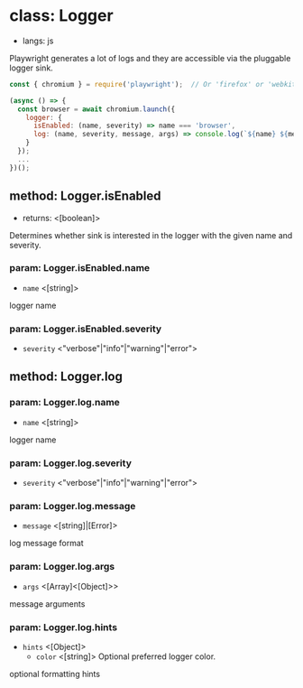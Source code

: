 # class: Logger
* langs: js

Playwright generates a lot of logs and they are accessible via the pluggable logger sink.

```js
const { chromium } = require('playwright');  // Or 'firefox' or 'webkit'.

(async () => {
  const browser = await chromium.launch({
    logger: {
      isEnabled: (name, severity) => name === 'browser',
      log: (name, severity, message, args) => console.log(`${name} ${message}`)
    }
  });
  ...
})();
```

## method: Logger.isEnabled
- returns: <[boolean]>

Determines whether sink is interested in the logger with the given name and severity.

### param: Logger.isEnabled.name
- `name` <[string]>

logger name

### param: Logger.isEnabled.severity
- `severity` <"verbose"|"info"|"warning"|"error">

## method: Logger.log

### param: Logger.log.name
- `name` <[string]>

logger name

### param: Logger.log.severity
- `severity` <"verbose"|"info"|"warning"|"error">

### param: Logger.log.message
- `message` <[string]|[Error]>

log message format

### param: Logger.log.args
- `args` <[Array]<[Object]>>

message arguments

### param: Logger.log.hints
- `hints` <[Object]>
  - `color` <[string]> Optional preferred logger color.

optional formatting hints
